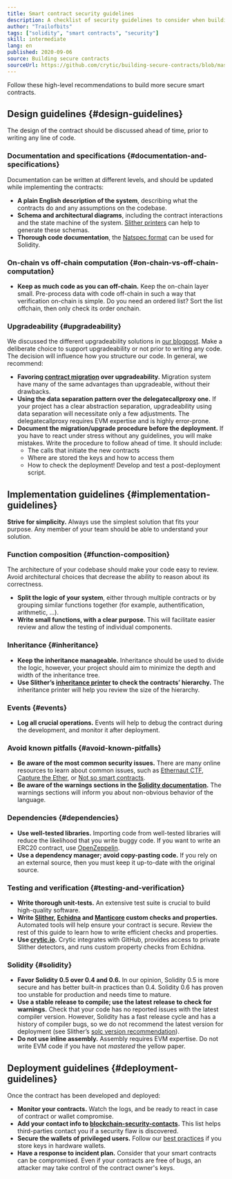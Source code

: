 ```yaml
---
title: Smart contract security guidelines
description: A checklist of security guidelines to consider when building your dapp
author: "Trailofbits"
tags: ["solidity", "smart contracts", "security"]
skill: intermediate
lang: en
published: 2020-09-06
source: Building secure contracts
sourceUrl: https://github.com/crytic/building-secure-contracts/blob/master/development-guidelines/guidelines.md
---
```


Follow these high-level recommendations to build more secure smart contracts.

## Design guidelines {#design-guidelines}

The design of the contract should be discussed ahead of time, prior to writing any line of code.

### Documentation and specifications {#documentation-and-specifications}

Documentation can be written at different levels, and should be updated while implementing the contracts:

- **A plain English description of the system**, describing what the contracts do and any assumptions on the codebase.
- **Schema and architectural diagrams**, including the contract interactions and the state machine of the system. [Slither printers](https://github.com/crytic/slither/wiki/Printer-documentation) can help to generate these schemas.
- **Thorough code documentation**, the [Natspec format](https://solidity.readthedocs.io/en/develop/natspec-format.html) can be used for Solidity.

### On-chain vs off-chain computation {#on-chain-vs-off-chain-computation}

- **Keep as much code as you can off-chain.** Keep the on-chain layer small. Pre-process data with code off-chain in such a way that verification on-chain is simple. Do you need an ordered list? Sort the list offchain, then only check its order onchain.

### Upgradeability {#upgradeability}

We discussed the different upgradeability solutions in [our blogpost](https://blog.trailofbits.com/2018/09/05/contract-upgrade-anti-patterns/). Make a deliberate choice to support upgradeability or not prior to writing any code. The decision will influence how you structure our code. In general, we recommend:

- **Favoring [contract migration](https://blog.trailofbits.com/2018/10/29/how-contract-migration-works/) over upgradeability.** Migration system have many of the same advantages than upgradeable, without their drawbacks.
- **Using the data separation pattern over the delegatecallproxy one.** If your project has a clear abstraction separation, upgradeability using data separation will necessitate only a few adjustments. The delegatecallproxy requires EVM expertise and is highly error-prone.
- **Document the migration/upgrade procedure before the deployment.** If you have to react under stress without any guidelines, you will make mistakes. Write the procedure to follow ahead of time. It should include:
  - The calls that initiate the new contracts
  - Where are stored the keys and how to access them
  - How to check the deployment! Develop and test a post-deployment script.

## Implementation guidelines {#implementation-guidelines}

**Strive for simplicity.** Always use the simplest solution that fits your purpose. Any member of your team should be able to understand your solution.

### Function composition {#function-composition}

The architecture of your codebase should make your code easy to review. Avoid architectural choices that decrease the ability to reason about its correctness.

- **Split the logic of your system**, either through multiple contracts or by grouping similar functions together (for example, authentification, arithmetic, ...).
- **Write small functions, with a clear purpose.** This will facilitate easier review and allow the testing of individual components.

### Inheritance {#inheritance}

- **Keep the inheritance manageable.** Inheritance should be used to divide the logic, however, your project should aim to minimize the depth and width of the inheritance tree.
- **Use Slither’s [inheritance printer](https://github.com/crytic/slither/wiki/Printer-documentation#inheritance-graph) to check the contracts’ hierarchy.** The inheritance printer will help you review the size of the hierarchy.

### Events {#events}

- **Log all crucial operations.** Events will help to debug the contract during the development, and monitor it after deployment.

### Avoid known pitfalls {#avoid-known-pitfalls}

- **Be aware of the most common security issues.** There are many online resources to learn about common issues, such as [Ethernaut CTF](https://ethernaut.openzeppelin.com/), [Capture the Ether](https://capturetheether.com/), or [Not so smart contracts](https://github.com/crytic/not-so-smart-contracts/).
- **Be aware of the warnings sections in the [Solidity documentation](https://solidity.readthedocs.io/en/latest/).** The warnings sections will inform you about non-obvious behavior of the language.

### Dependencies {#dependencies}

- **Use well-tested libraries.** Importing code from well-tested libraries will reduce the likelihood that you write buggy code. If you want to write an ERC20 contract, use [OpenZeppelin](https://github.com/OpenZeppelin/openzeppelin-contracts/tree/master/contracts/token/ERC20).
- **Use a dependency manager; avoid copy-pasting code.** If you rely on an external source, then you must keep it up-to-date with the original source.

### Testing and verification {#testing-and-verification}

- **Write thorough unit-tests.** An extensive test suite is crucial to build high-quality software.
- **Write [Slither](https://github.com/crytic/slither), [Echidna](https://github.com/crytic/echidna) and [Manticore](https://github.com/trailofbits/manticore) custom checks and properties.** Automated tools will help ensure your contract is secure. Review the rest of this guide to learn how to write efficient checks and properties.
- **Use [crytic.io](https://crytic.io/).** Crytic integrates with GitHub, provides access to private Slither detectors, and runs custom property checks from Echidna.

### Solidity {#solidity}

- **Favor Solidity 0.5 over 0.4 and 0.6.** In our opinion, Solidity 0.5 is more secure and has better built-in practices than 0.4. Solidity 0.6 has proven too unstable for production and needs time to mature.
- **Use a stable release to compile; use the latest release to check for warnings.** Check that your code has no reported issues with the latest compiler version. However, Solidity has a fast release cycle and has a history of compiler bugs, so we do not recommend the latest version for deployment (see Slither’s [solc version recommendation](https://github.com/crytic/slither/wiki/Detector-Documentation#recommendation-33)).
- **Do not use inline assembly.** Assembly requires EVM expertise. Do not write EVM code if you have not _mastered_ the yellow paper.

## Deployment guidelines {#deployment-guidelines}

Once the contract has been developed and deployed:

- **Monitor your contracts.** Watch the logs, and be ready to react in case of contract or wallet compromise.
- **Add your contact info to [blockchain-security-contacts](https://github.com/crytic/blockchain-security-contacts).** This list helps third-parties contact you if a security flaw is discovered.
- **Secure the wallets of privileged users.** Follow our [best practices](https://blog.trailofbits.com/2018/11/27/10-rules-for-the-secure-use-of-cryptocurrency-hardware-wallets/) if you store keys in hardware wallets.
- **Have a response to incident plan.** Consider that your smart contracts can be compromised. Even if your contracts are free of bugs, an attacker may take control of the contract owner's keys.
